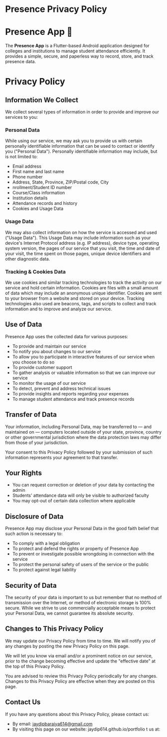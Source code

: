 # Presence Privacy Policy

# Presence App 📱

The **Presence App** is a Flutter-based Android application designed for colleges and institutions to manage student attendance efficiently. It provides a simple, secure, and paperless way to record, store, and track presence data.

# Privacy Policy

## Information We Collect

We collect several types of information in order to provide and improve our services to you:

### Personal Data

While using our service, we may ask you to provide us with certain personally identifiable information that can be used to contact or identify you ("Personal Data"). Personally identifiable information may include, but is not limited to:

- Email address
- First name and last name
- Phone number
- Address, State, Province, ZIP/Postal code, City
- nrollment/Student ID number
- Course/Class information
- Institution details
- Attendance records and history
- Cookies and Usage Data

### Usage Data

We may also collect information on how the service is accessed and used ("Usage Data"). This Usage Data may include information such as your device's Internet Protocol address (e.g. IP address), device type, operating system version, the pages of our service that you visit, the time and date of your visit, the time spent on those pages, unique device identifiers and other diagnostic data.

### Tracking & Cookies Data

We use cookies and similar tracking technologies to track the activity on our service and hold certain information. Cookies are files with a small amount of data which may include an anonymous unique identifier. Cookies are sent to your browser from a website and stored on your device. Tracking technologies also used are beacons, tags, and scripts to collect and track information and to improve and analyze our service.

## Use of Data

Presence App uses the collected data for various purposes:

- To provide and maintain our service
- To notify you about changes to our service
- To allow you to participate in interactive features of our service when you choose to do so
- To provide customer support
- To gather analysis or valuable information so that we can improve our service
- To monitor the usage of our service
- To detect, prevent and address technical issues
- To provide insights and reports regarding your expenses
- To manage student attendance and track presence records

## Transfer of Data

Your information, including Personal Data, may be transferred to — and maintained on — computers located outside of your state, province, country or other governmental jurisdiction where the data protection laws may differ from those of your jurisdiction.

Your consent to this Privacy Policy followed by your submission of such information represents your agreement to that transfer.

## Your Rights

- You can request correction or deletion of your data by contacting the admin
- Students' attendance data will only be visible to authorized faculty
- You may opt-out of certain data collection where applicable

## Disclosure of Data

Presence App may disclose your Personal Data in the good faith belief that such action is necessary to:

- To comply with a legal obligation
- To protect and defend the rights or property of Presence App
- To prevent or investigate possible wrongdoing in connection with the service
- To protect the personal safety of users of the service or the public
- To protect against legal liability

## Security of Data

The security of your data is important to us but remember that no method of transmission over the Internet, or method of electronic storage is 100% secure. While we strive to use commercially acceptable means to protect your Personal Data, we cannot guarantee its absolute security.

## Changes to This Privacy Policy

We may update our Privacy Policy from time to time. We will notify you of any changes by posting the new Privacy Policy on this page.

We will let you know via email and/or a prominent notice on our service, prior to the change becoming effective and update the "effective date" at the top of this Privacy Policy.

You are advised to review this Privacy Policy periodically for any changes. Changes to this Privacy Policy are effective when they are posted on this page.

## Contact Us

If you have any questions about this Privacy Policy, please contact us:

- By email: jaydipbaraiya614@gmail.com
- By visiting this page on our website: jaydip614.github.io/portfolio
t us at:

